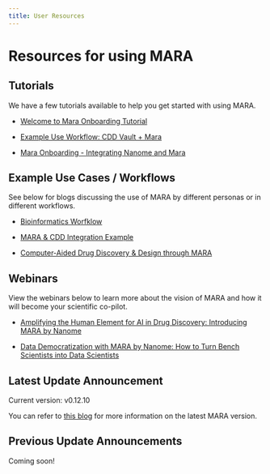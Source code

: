 ```yaml
---
title: User Resources
---
```


# Resources for using MARA

<vimg src="mara/what_mara_do.png" />

## Tutorials

We have a few tutorials available to help you get started with using MARA.

- [Welcome to Mara Onboarding Tutorial](https://youtu.be/7ZVdwAtM_Gg)

- [Example Use Workflow: CDD Vault + Mara](https://youtu.be/T1mjK3Z8qfQ)

- [Mara Onboarding - Integrating Nanome and Mara](https://youtu.be/hXa2LUorsVM)

## Example Use Cases / Workflows

See below for blogs discussing the use of MARA by different personas or in different workflows.

- [Bioinformatics Worfklow](https://nanome.ai/blog/mara-bioinformatics-workflow/)

- [MARA & CDD Integration Example](https://nanome.ai/blog/mara-and-cdd-integration-example/)

- [Computer-Aided Drug Discovery & Design through MARA](https://nanome.ai/blog/computer-aided-drug-discovery-and-design-through-mara/)

## Webinars

View the webinars below to learn more about the vision of MARA and how it will become your scientific co-pilot.

- [Amplifying the Human Element for AI in Drug Discovery: Introducing MARA by Nanome](https://youtu.be/sQEPZvZ_htw)

- [Data Democratization with MARA by Nanome: How to Turn Bench Scientists into Data Scientists](https://youtu.be/fc78gIVqkeI)

## Latest Update Announcement

Current version: v0.12.10

You can refer to [this blog](https://nanome.ai/blog/mara-update:-v0.12.10) for more information on the latest MARA version.

## Previous Update Announcements

Coming soon!